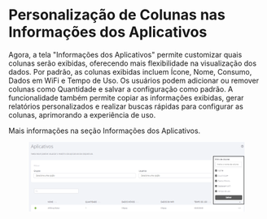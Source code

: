 # Personalização de Colunas nas Informações dos Aplicativos

Agora, a tela "Informações dos Aplicativos" permite customizar quais colunas serão exibidas, oferecendo mais flexibilidade na visualização dos dados. Por padrão, as colunas exibidas incluem Ícone, Nome, Consumo, Dados em WiFi e Tempo de Uso. Os usuários podem adicionar ou remover colunas como Quantidade e salvar a configuração como padrão. A funcionalidade também permite copiar as informações exibidas, gerar relatórios personalizados e realizar buscas rápidas para configurar as colunas, aprimorando a experiência de uso.

Mais informações na seção Informações dos Aplicativos.

<figure><img src="../../../.gitbook/assets/image (311).png" alt=""><figcaption></figcaption></figure>

